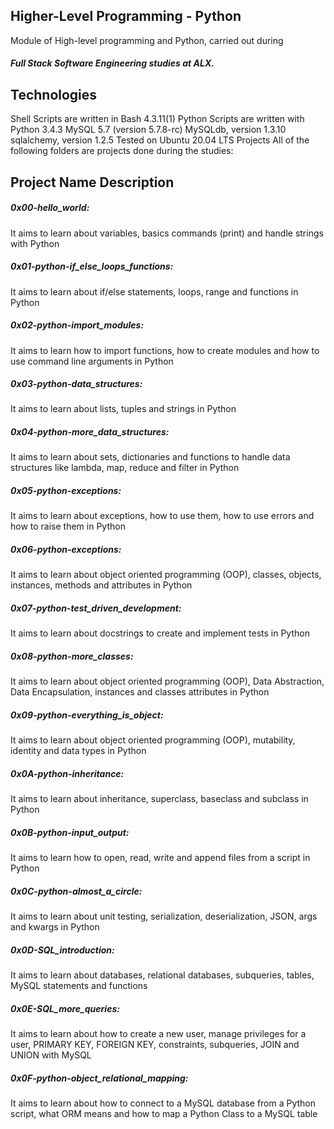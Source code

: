 <h2>Higher-Level Programming - Python</h2>
Module of High-level programming and Python, carried out during <h5>Full Stack Software Engineering studies at ALX.</h5>

<h2>Technologies</h2>
Shell Scripts are written in Bash 4.3.11(1)
Python Scripts are written with Python 3.4.3
MySQL 5.7 (version 5.7.8-rc)
MySQLdb, version 1.3.10
sqlalchemy, version 1.2.5
Tested on Ubuntu 20.04 LTS
Projects
All of the following folders are projects done during the studies:

<h2>Project Name	Description</h2>
<h5>0x00-hello_world:</h5>	It aims to learn about variables, basics commands (print) and handle strings with Python
<h5>0x01-python-if_else_loops_functions:</h5>	It aims to learn about if/else statements, loops, range and functions in Python
<h5>0x02-python-import_modules:</h5>	It aims to learn how to import functions, how to create modules and how to use command line arguments in Python
<h5>0x03-python-data_structures:</h5>	It aims to learn about lists, tuples and strings in Python
<h5>0x04-python-more_data_structures:</h5>	It aims to learn about sets, dictionaries and functions to handle data structures like lambda, map, reduce and filter in Python
<h5>0x05-python-exceptions:</h5>	It aims to learn about exceptions, how to use them, how to use errors and how to raise them in Python
<h5>0x06-python-exceptions:</h5>	It aims to learn about object oriented programming (OOP), classes, objects, instances, methods and attributes in Python
<h5>0x07-python-test_driven_development:</h5>	It aims to learn about docstrings to create and implement tests in Python
<h5>0x08-python-more_classes:</h5>	It aims to learn about object oriented programming (OOP), Data Abstraction, Data Encapsulation, instances and classes attributes in Python
<h5>0x09-python-everything_is_object:</h5>	It aims to learn about object oriented programming (OOP), mutability, identity and data types in Python
<h5>0x0A-python-inheritance:</h5>	It aims to learn about inheritance, superclass, baseclass and subclass in Python
<h5>0x0B-python-input_output:</h5>	It aims to learn how to open, read, write and append files from a script in Python
<h5>0x0C-python-almost_a_circle:</h5>	It aims to learn about unit testing, serialization, deserialization, JSON, args and kwargs in Python
<h5>0x0D-SQL_introduction:</h5>	It aims to learn about databases, relational databases, subqueries, tables, MySQL statements and functions
<h5>0x0E-SQL_more_queries:</h5>	It aims to learn about how to create a new user, manage privileges for a user, PRIMARY KEY, FOREIGN KEY, constraints, subqueries, JOIN and UNION with MySQL
<h5>0x0F-python-object_relational_mapping:</h5>	It aims to learn about how to connect to a MySQL database from a Python script, what ORM means and how to map a Python Class to a MySQL table
